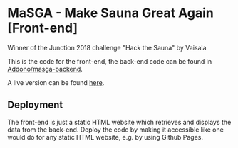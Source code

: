 # MaSGA - Make Sauna Great Again [Front-end]
Winner of the Junction 2018 challenge "Hack the Sauna" by Vaisala

This is the code for the front-end, the back-end code can be found in [Addono/masga-backend](https://github.com/Addono/masga-backend).

A live version can be found [here](https://aknapen.nl/masga).

## Deployment
The front-end is just a static HTML website which retrieves and displays the data from the back-end. Deploy the code by making it accessible like one would do for any static HTML website, e.g. by using Github Pages.
